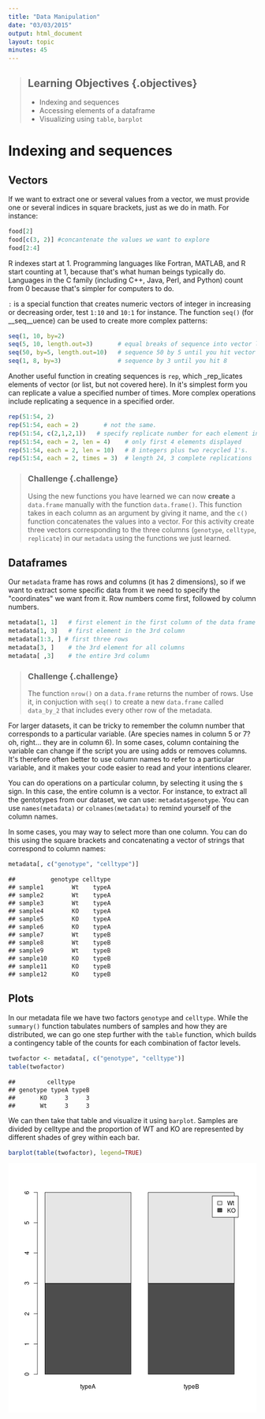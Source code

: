 ```yaml
---
title: "Data Manipulation"
date: "03/03/2015"
output: html_document
layout: topic
minutes: 45
---
```


> ## Learning Objectives {.objectives}
> * Indexing and sequences
> * Accessing elements of a dataframe
> * Visualizing using `table`, `barplot`


# Indexing and sequences

## Vectors

If we want to extract one or several values from a vector, we must provide one
or several indices in square brackets, just as we do in math. For instance:


```r
food[2]
food[c(3, 2)] #concantenate the values we want to explore
food[2:4]
```

R indexes start at 1. Programming languages like Fortran, MATLAB, and R start
counting at 1, because that's what human beings typically do. Languages in the C
family (including C++, Java, Perl, and Python) count from 0 because that's
simpler for computers to do.

`:` is a special function that creates numeric vectors of integer in increasing
or decreasing order, test `1:10` and `10:1` for instance. The function `seq()`
(for __seq__uence) can be used to create more complex patterns:


```r
seq(1, 10, by=2)
seq(5, 10, length.out=3)       # equal breaks of sequence into vector length = length.out
seq(50, by=5, length.out=10)   # sequence 50 by 5 until you hit vector length = length.out
seq(1, 8, by=3)                # sequence by 3 until you hit 8
```
Another useful function in creating sequences is `rep`, which _rep_licates elements of vector (or list, but not covered here). In it's simplest form you can replicate a value a specified number of times. More complex operations include replicating a sequence in a specified order.


```r
rep(51:54, 2)
rep(51:54, each = 2)       # not the same.
rep(51:54, c(2,1,2,1))   # specify replicate number for each element individually
rep(51:54, each = 2, len = 4)    # only first 4 elements displayed
rep(51:54, each = 2, len = 10)   # 8 integers plus two recycled 1's.
rep(51:54, each = 2, times = 3)  # length 24, 3 complete replications
```

> ### Challenge {.challenge}
> Using the new functions you have learned we can now **create** a `data.frame` manually with the function `data.frame()`. This function takes in each column as an argument by giving it name, and the `c()` function concatenates the values into a vector. For this activity create three vectors corresponding to the three columns (`genotype`, `celltype`, `replicate`) in our `metadata` using the functions we just learned. 



## Dataframes

Our `metadata` frame has rows and columns (it has 2 dimensions), so if we want to extract some specific data from it we need to specify the "coordinates" we want from it. Row numbers come first, followed by column numbers.


```r
metadata[1, 1]   # first element in the first column of the data frame
metadata[1, 3]   # first element in the 3rd column
metadata[1:3, ] # first three rows
metadata[3, ]    # the 3rd element for all columns
metadata[ ,3]    # the entire 3rd column
```

> ### Challenge {.challenge}
> The function `nrow()` on a `data.frame` returns the number of rows. Use it, in conjuction with `seq()` to create a new `data.frame` called `data_by_2` that includes every other row of the metadata.


For larger datasets, it can be tricky to remember the column
number that corresponds to a particular variable. (Are species names in column 5
or 7? oh, right... they are in column 6). In some cases, column containing the variable can change if the script you are using adds or removes
columns. It's therefore often better to use column names to refer to a
particular variable, and it makes your code easier to read and your intentions
clearer.

You can do operations on a particular column, by selecting it using the `$`
sign. In this case, the entire column is a vector. For instance, to extract all
the gentotypes from our dataset, we can use: `metadata$genotype`. You can use
`names(metadata)` or `colnames(metadata)` to remind yourself of the column names.

In some cases, you may way to select more than one column. You can do this using
the square brackets and concatenating a vector of strings that correspond to column names: 


```r
metadata[, c("genotype", "celltype")]
```

```
##          genotype celltype
## sample1        Wt    typeA
## sample2        Wt    typeA
## sample3        Wt    typeA
## sample4        KO    typeA
## sample5        KO    typeA
## sample6        KO    typeA
## sample7        Wt    typeB
## sample8        Wt    typeB
## sample9        Wt    typeB
## sample10       KO    typeB
## sample11       KO    typeB
## sample12       KO    typeB
```

## Plots
In our metadata file we have two factors `genotype` and `celltype`. While the `summary()` function tabulates numbers of samples and how they are distributed, we can go one step further with the `table` function, which builds a contingency table of the counts for each combination of factor levels. 


```r
twofactor <- metadata[, c("genotype", "celltype")]
table(twofactor) 
```

```
##         celltype
## genotype typeA typeB
##       KO     3     3
##       Wt     3     3
```

We can then take that table and visualize it using `barplot`. Samples are divided by celltype and the proportion of WT and KO are represented by different shades of grey within each bar.


```r
barplot(table(twofactor), legend=TRUE) 
```

<img src="figure/unnamed-chunk-9-1.png" title="plot of chunk unnamed-chunk-9" alt="plot of chunk unnamed-chunk-9" style="display: block; margin: auto;" />
